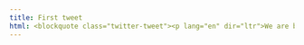 ```yaml
---
title: First tweet
html: <blockquote class="twitter-tweet"><p lang="en" dir="ltr">We are beyond excited to announce that Jim Oosterbaan has joined our team as a strategic advisor to lead the development and launch of Neoflow, an Energy tracking and tracing platform.<br><br>Welcome to the team Jim, we are thrilled to have you on board!<a href="https://t.co/k4HtqcW9Xa">https://t.co/k4HtqcW9Xa</a></p>&mdash; Mavennet (@Mavennet_) <a href="https://twitter.com/Mavennet_/status/1381595895448412160?ref_src=twsrc%5Etfw">April 12, 2021</a></blockquote> <script async src="https://platform.twitter.com/widgets.js" charset="utf-8"></script>
---
```

